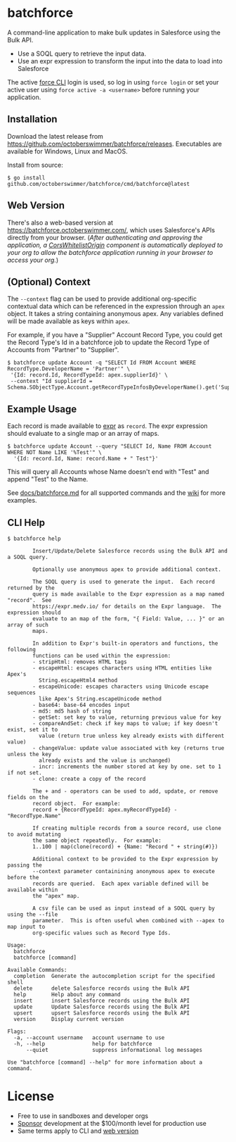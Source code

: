 # batchforce

A command-line application to make bulk updates in Salesforce using the Bulk API.

* Use a SOQL query to retrieve the input data.
* Use an expr expression to transform the input into the data to load into Salesforce

The active [force CLI](https://github.com/ForceCLI/force) login is used, so log
in using `force login` or set your active user using `force active -a
<username>` before running your application.

## Installation

Download the latest release from
https://github.com/octoberswimmer/batchforce/releases.  Executables are
available for Windows, Linux and MacOS.

Install from source:
```
$ go install github.com/octoberswimmer/batchforce/cmd/batchforce@latest
```

## Web Version

There's also a web-based version at https://batchforce.octoberswimmer.com/,
which uses Salesforce's APIs directly from your browser. (*After authenticating and approving the application, a [CorsWhitelistOrigin](https://developer.salesforce.com/docs/atlas.en-us.api_meta.meta/api_meta/meta_corswhitelistorigin.htm) component is automatically deployed to your org to allow the batchforce application running in your browser to access your org.*)

## (Optional) Context

The `--context` flag can be used to provide additional org-specific contextual
data which can be referenced in the expression through an `apex` object.  It
takes a string containing anonymous apex.  Any variables defined will be made
available as keys within `apex`.

For example, if you have a "Supplier" Account Record Type, you could get the
Record Type's Id in a batchforce job to update the Record Type of Accounts from
"Partner" to "Supplier".

```
$ batchforce update Account -q "SELECT Id FROM Account WHERE RecordType.DeveloperName = 'Partner'" \
 '{Id: record.Id, RecordTypeId: apex.supplierId}' \
 --context "Id supplierId = Schema.SObjectType.Account.getRecordTypeInfosByDeveloperName().get('Supplier').getRecordTypeId();"
```

## Example Usage

Each record is made available to [expr](https://github.com/antonmedv/expr/blob/master/docs/Language-Definition.md) as
`record`.  The expr expression should evaluate to a single map or an array of
maps.


```
$ batchforce update Account --query "SELECT Id, Name FROM Account WHERE NOT Name LIKE '%Test'" \
  '{Id: record.Id, Name: record.Name + " Test"}'
```

This will query all Accounts whose Name doesn't end with "Test" and append "Test" to the Name.

See [docs/batchforce.md](docs/batchforce.md) for all supported commands and the
[wiki](https://github.com/octoberswimmer/batchforce/wiki) for more examples.

## CLI Help

```
$ batchforce help

        Insert/Update/Delete Salesforce records using the Bulk API and a SOQL query.

        Optionally use anonymous apex to provide additional context.

        The SOQL query is used to generate the input.  Each record returned by the
        query is made available to the Expr expression as a map named "record".  See
        https://expr.medv.io/ for details on the Expr language.  The expression should
        evaluate to an map of the form, "{ Field: Value, ... }" or an array of such
        maps.

        In addition to Expr's built-in operators and functions, the following
        functions can be used within the expression:
        - stripHtml: removes HTML tags
        - escapeHtml: escapes characters using HTML entities like Apex's
          String.escapeHtml4 method
        - escapeUnicode: escapes characters using Unicode escape sequences
          like Apex's String.escapeUnicode method
        - base64: base-64 encodes input
        - md5: md5 hash of string
        - getSet: set key to value, returning previous value for key
        - compareAndSet: check if key maps to value; if key doesn't exist, set it to
          value (return true unless key already exists with different value)
        - changeValue: update value associated with key (returns true unless the key
          already exists and the value is unchanged)
        - incr: increments the number stored at key by one. set to 1 if not set.
        - clone: create a copy of the record

        The + and - operators can be used to add, update, or remove fields on the
        record object.  For example:
        record + {RecordTypeId: apex.myRecordTypeId} - "RecordType.Name"

        If creating multiple records from a source record, use clone to avoid mutating
        the same object repeatedly.  For example:
        1..100 | map(clone(record) + {Name: "Record " + string(#)})

        Additional context to be provided to the Expr expression by passing the
        --context parameter containining anonymous apex to execute before the
        records are queried.  Each apex variable defined will be available within
        the "apex" map.

        A csv file can be used as input instead of a SOQL query by using the --file
        parameter.  This is often useful when combined with --apex to map input to
        org-specific values such as Record Type Ids.

Usage:
  batchforce
  batchforce [command]

Available Commands:
  completion  Generate the autocompletion script for the specified shell
  delete      delete Salesforce records using the Bulk API
  help        Help about any command
  insert      insert Salesforce records using the Bulk API
  update      Update Salesforce records using the Bulk API
  upsert      upsert Salesforce records using the Bulk API
  version     Display current version

Flags:
  -a, --account username   account username to use
  -h, --help               help for batchforce
      --quiet              suppress informational log messages

Use "batchforce [command] --help" for more information about a command.
```

# License

* Free to use in sandboxes and developer orgs
* [Sponsor](https://github.com/sponsors/octoberswimmer) development at the $100/month level for production use
* Same terms apply to CLI and [web version](https://batchforce.octoberswimmer.com/)
